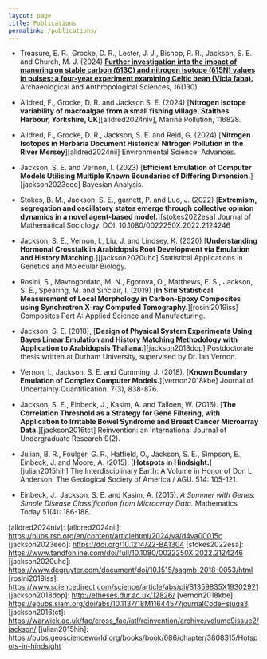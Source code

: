 ```yaml
---
layout: page
title: Publications
permalink: /publications/
---
```


- Treasure, E. R., Grocke, D. R., Lester, J. J., Bishop, R. R., Jackson, S. E. and Church, M. J. (2024) [**Further investigation into the impact of manuring on stable carbon (δ13C) and nitrogen isotope (δ15N) values in pulses: a four-year experiment examining Celtic bean (Vicia faba).**][treasure2024fii] Archaeological and Anthropological Sciences, 16(130).

- Alldred, F., Grocke, D. R. and Jackson S. E. (2024) [**Nitrogen isotope variability of macroalgae from a small fishing village, Staithes Harbour, Yorkshire, UK**][alldred2024niv], Marine Pollution, 116828.

- Alldred, F., Grocke, D. R., Jackson, S. E. and Reid, G. (2024) [**Nitrogen Isotopes in Herbaria Document Historical Nitrogen Pollution in the River Mersey**][alldred2024nii] Environmental Science: Advances.

- Jackson, S. E. and Vernon, I. (2023) [**Efficient Emulation of Computer Models Utilising Multiple Known Boundaries of Differing Dimension.**][jackson2023eeo] Bayesian Analysis.

- Stokes, B. M., Jackson, S. E., garnett, P. and Luo, J. (2022) [**Extremism, segregation and oscillatory states emerge through collective opinion dynamics in a novel agent-based model.**][stokes2022esa] Journal of Mathematical Sociology.  DOI: 10.1080/0022250X.2022.2124246

- Jackson, S. E., Vernon, I., Liu, J. and Lindsey, K. (2020) [**Understanding Hormonal Crosstalk in Arabidopsis Root Development via Emulation and History Matching.**][jackson2020uhc] Statistical Applications in Genetics and Molecular Biology.

- Rosini, S., Mavrogordato, M. N., Egorova, O., Matthews, E. S., Jackson, S. E., Spearing, M. and Sinclair, I. (2019) [**In Situ Statistical Measurement of Local Morphology in Carbon-Epoxy Composites using Synchrotron X-ray Computed Tomography.**][rosini2019iss] Composites Part A: Applied Science and Manufacturing.

- Jackson, S. E. (2018), [**Design of Physical System Experiments Using Bayes Linear Emulation and History Matching Methodology with Application to Arabidopsis Thaliana.**][jackson2018dop] Postdoctorate thesis written at Durham University, supervised by Dr. Ian Vernon.

- Vernon, I., Jackson, S. E. and Cumming, J. (2018). [**Known Boundary Emulation of Complex Computer Models.**][vernon2018kbe] Journal of Uncertainty Quantification. 7(3), 838-876.

- Jackson, S. E., Einbeck, J., Kasim, A. and Talloen, W. (2016). [**The Correlation Threshold as a Strategy for Gene Filtering, with Application to Irritable Bowel Syndrome and Breast Cancer Microarray Data.**][jackson2016tct] Reinvention: an International Journal of Undergraduate Research 9(2).

- Julian, B. R., Foulger, G. R., Hatfield, O., Jackson, S. E., Simpson, E., Einbeck, J. and Moore, A. (2015). [**Hotspots in Hindsight.**][julian2015hih] The Interdisciplinary Earth: A Volume in Honor of Don L. Anderson. The Geological Society of America / AGU. 514: 105-121.

- Einbeck, J., Jackson, S. E. and Kasim, A. (2015). *A Summer with Genes: Simple Disease Classification from Microarray Data.* Mathematics Today 51(4): 186-188.

[treasure2024fii]: https://link.springer.com/article/10.1007/s12520-024-02045-x 
[alldred2024niv]: 
[alldred2024nii]: https://pubs.rsc.org/en/content/articlehtml/2024/va/d4va00015c
[jackson2023eeo]: https://doi.org/10.1214/22-BA1304
[stokes2022esa]: https://www.tandfonline.com/doi/full/10.1080/0022250X.2022.2124246
[jackson2020uhc]: https://www.degruyter.com/document/doi/10.1515/sagmb-2018-0053/html
[rosini2019iss]: https://www.sciencedirect.com/science/article/abs/pii/S1359835X19302921
[jackson2018dop]: http://etheses.dur.ac.uk/12826/
[vernon2018kbe]: https://epubs.siam.org/doi/abs/10.1137/18M1164457?journalCode=sjuqa3
[jackson2016tct]: https://warwick.ac.uk/fac/cross_fac/iatl/reinvention/archive/volume9issue2/jackson/
[julian2015hih]: https://pubs.geoscienceworld.org/books/book/686/chapter/3808315/Hotspots-in-hindsight